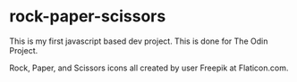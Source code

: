# rock-paper-scissors

This is my first javascript based dev project. This is done for The Odin Project. 

Rock, Paper, and Scissors icons all created by user Freepik at
Flaticon.com.